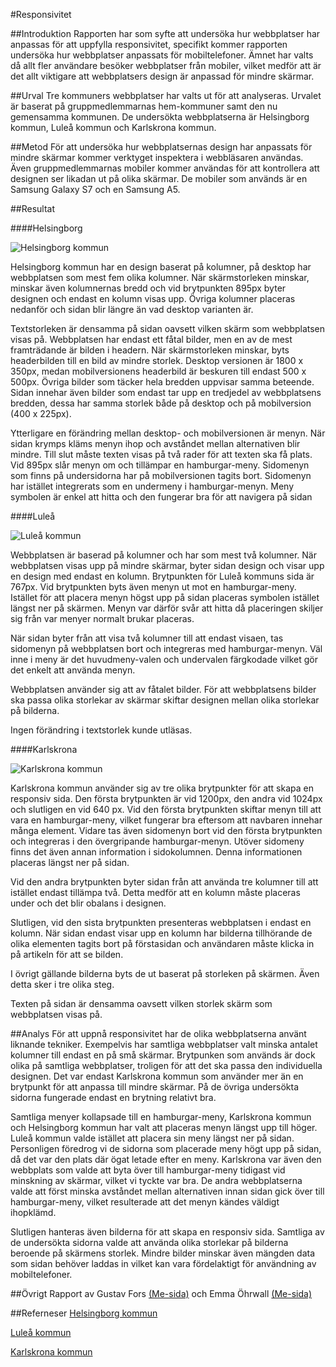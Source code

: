 ---
---

#Responsivitet

##Introduktion
Rapporten har som syfte att undersöka hur webbplatser har anpassas för att uppfylla responsivitet, specifikt kommer rapporten undersöka hur webbplatser anpassats för mobiltelefoner. Ämnet har valts då allt fler användare besöker webbplatser från mobiler, vilket medför att är det allt viktigare att webbplatsers design är anpassad för mindre skärmar.

##Urval
Tre kommuners webbplatser har valts ut för att analyseras. Urvalet är baserat på gruppmedlemmarnas hem-kommuner samt den nu gemensamma kommunen. De undersökta webbplatserna är Helsingborg kommun, Luleå kommun och Karlskrona kommun.

##Metod
För att undersöka hur webbplatsernas design har anpassats för mindre skärmar kommer verktyget inspektera i webbläsaren användas. Även gruppmedlemmarnas mobiler kommer användas för att kontrollera att designen ser likadan ut på olika skärmar. De mobiler som används är en Samsung Galaxy S7 och en Samsung A5.

##Resultat

####Helsingborg


![Helsingborg kommun](img/helsingborgkommun.jpg)

Helsingborg kommun har en design baserat på kolumner, på desktop har webbplatsen som mest fem olika kolumner. När skärmstorleken minskar, minskar även kolumnernas bredd och vid brytpunkten 895px byter designen och endast en kolumn visas upp. Övriga kolumner placeras nedanför och sidan blir längre än vad desktop varianten är.

Textstorleken är densamma på sidan oavsett vilken skärm som webbplatsen visas på.
Webbplatsen har endast ett fåtal bilder, men en av de mest framträdande är bilden i headern. När skärmstorleken minskar, byts headerbilden till en bild av mindre storlek. Desktop versionen är 1800 x 350px, medan mobilversionens headerbild är beskuren till endast 500 x 500px. Övriga bilder som täcker hela bredden uppvisar samma beteende. Sidan innehar även bilder som endast tar upp en tredjedel av webbplatsens bredden, dessa har samma storlek både på desktop och på mobilversion (400 x 225px).

Ytterligare en förändring mellan desktop- och mobilversionen är menyn. När sidan krymps kläms menyn ihop och avståndet mellan alternativen blir mindre. Till slut måste texten visas på två rader för att texten ska få plats. Vid 895px slår menyn om och tillämpar en hamburgar-meny. Sidomenyn som finns på undersidorna har på mobilversionen tagits bort. Sidomenyn har istället integrerats som en undermeny i hamburgar-menyn. Meny symbolen är enkel att hitta och den fungerar bra för att navigera på sidan

####Luleå

![Luleå kommun](img/luleakommun.png)

Webbplatsen är baserad på kolumner och har som mest två kolumner. När webbplatsen visas upp på mindre skärmar, byter sidan design och visar upp en design med endast en kolumn. Brytpunkten för Luleå kommuns sida är 767px. Vid brytpunkten byts även menyn ut mot en hamburgar-meny. Istället för att placera menyn högst upp på sidan placeras symbolen istället längst ner på skärmen. Menyn var därför svår att hitta då placeringen skiljer sig från var menyer normalt brukar placeras.

När sidan byter från att visa två kolumner till att endast visaen, tas sidomenyn på webbplatsen bort och integreras med hamburgar-menyn. Väl inne i meny är det huvudmeny-valen och undervalen färgkodade vilket gör det enkelt att använda menyn.

Webbplatsen använder sig att av fåtalet bilder. För att webbplatsens bilder ska passa olika storlekar av skärmar skiftar designen mellan olika storlekar på bilderna.

Ingen förändring i textstorlek kunde utläsas.

####Karlskrona

![Karlskrona kommun](img/karlskronakommun.jpg)

Karlskrona kommun använder sig av tre olika brytpunkter för att skapa en responsiv sida. Den första brytpunkten är vid 1200px, den andra vid 1024px och slutligen en vid 640 px. Vid den första brytpunkten skiftar menyn till att vara en hamburgar-meny, vilket fungerar bra eftersom att navbaren innehar många element. Vidare tas även sidomenyn bort vid den första brytpunkten och integreras i den övergripande hamburgar-menyn. Utöver sidomeny finns det även annan information i sidokolumnen. Denna informationen placeras längst ner på sidan.

Vid den andra brytpunkten byter sidan från att använda tre kolumner till att istället endast tillämpa två. Detta medför att en kolumn måste placeras under och det blir obalans i designen.

Slutligen, vid den sista brytpunkten presenteras webbplatsen i endast en kolumn. När sidan endast visar upp en kolumn har bilderna tillhörande de olika elementen tagits bort på förstasidan och användaren måste klicka in på artikeln för att se bilden.

I övrigt gällande bilderna byts de ut baserat på storleken på skärmen. Även detta sker i tre olika steg.

Texten på sidan är densamma oavsett vilken storlek skärm som webbplatsen visas på.

##Analys
För att uppnå responsivitet har de olika webbplatserna använt liknande tekniker. Exempelvis har samtliga webbplatser valt minska antalet kolumner till endast en på små skärmar. Brytpunken som används är dock olika på samtliga webbplatser, troligen för att det ska passa den individuella designen. Det var endast Karlskrona kommun som använder mer än en brytpunkt för att anpassa till mindre skärmar. På de övriga undersökta sidorna fungerade endast en brytning relativt bra.

Samtliga menyer kollapsade till en hamburgar-meny, Karlskrona kommun och Helsingborg kommun har valt att placeras menyn längst upp till höger. Luleå kommun valde istället att placera sin meny längst ner på sidan. Personligen föredrog vi de sidorna som placerade meny högt upp på sidan, då det var den plats där ögat letade efter en meny. Karlskrona var även den webbplats som valde att byta över till hamburgar-meny tidigast vid minskning av skärmar, vilket vi tyckte var bra. De andra webbplatserna valde att först minska avståndet mellan alternativen innan sidan gick över till hamburgar-meny, vilket resulterade att det menyn kändes väldigt ihopklämd.

Slutligen hanteras även bilderna för att skapa en responsiv sida. Samtliga av de undersökta sidorna valde att använda olika storlekar på bilderna beroende på skärmens storlek. Mindre bilder minskar även mängden data som sidan behöver laddas in vilket kan vara fördelaktigt för användning av mobiltelefoner.



##Övrigt
Rapport av Gustav Fors [(Me-sida)](http://www.student.bth.se/~gufo19/dbwebb-kurser/design/me/redovisa/htdocs/) och Emma Öhrwall [(Me-sida)](http://www.student.bth.se/~emoh19/dbwebb-kurser/design/me/redovisa/htdocs/)

##Referneser
[Helsingborg kommun](https://helsingborg.se)

[Luleå kommun](https://www.lulea.se)

[Karlskrona kommun](https://www.karlskrona.se)
